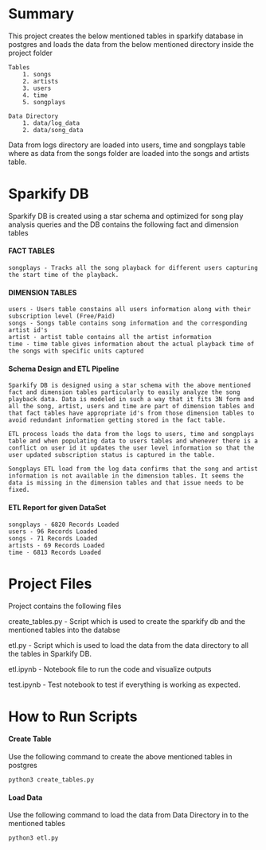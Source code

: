 # Summary
This project creates the below mentioned tables in sparkify database in postgres and loads the data from the below mentioned directory inside the project folder 

    Tables
        1. songs
        2. artists
        3. users
        4. time
        5. songplays
    
    Data Directory
        1. data/log_data
        2. data/song_data

Data from logs directory are loaded into users, time and songplays table where as data from the songs folder are loaded into the songs and artists table.

# Sparkify DB

Sparkify DB is created using a star schema and optimized for song play analysis queries and the DB contains the following fact and dimension tables

#### FACT TABLES 
    songplays - Tracks all the song playback for different users capturing the start time of the playback.

#### DIMENSION TABLES
    users - Users table constains all users information along with their subscription level (Free/Paid)
    songs - Songs table contains song information and the corresponding artist id's
    artist - artist table contains all the artist information 
    time - time table gives information about the actual playback time of the songs with specific units captured 

#### Schema Design and ETL Pipeline 
    Sparkify DB is designed using a star schema with the above mentioned fact and dimension tables particularly to easily analyze the song playback data. Data is modeled in such a way that it fits 3N form and all the song, artist, users and time are part of dimension tables and that fact tables have appropriate id's from those dimension tables to avoid redundant information getting stored in the fact table.

    ETL process loads the data from the logs to users, time and songplays table and when populating data to users tables and whenever there is a conflict on user id it updates the user level information so that the user updated subscription status is captured in the table.

    Songplays ETL load from the log data confirms that the song and artist information is not available in the dimension tables. It seems the data is missing in the dimension tables and that issue needs to be fixed.

#### ETL Report for given DataSet
    songplays - 6820 Records Loaded
    users - 96 Records Loaded
    songs - 71 Records Loaded
    artists - 69 Records Loaded
    time - 6813 Records Loaded 

# Project Files

Project contains the following files 

create_tables.py -  Script which is used to create the sparkify db and the mentioned tables into the databse

etl.py - Script which is used to load the data from the data directory to all the tables in Sparkify DB.

etl.ipynb -  Notebook file to run the code and visualize outputs 

test.ipynb - Test notebook to test if everything is working as expected.



# How to Run Scripts

#### Create Table
Use the following command to create the above mentioned tables in postgres 
    
    python3 create_tables.py

#### Load Data
Use the following command to load the data from Data Directory in to the mentioned tables

    python3 etl.py